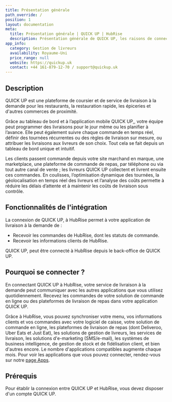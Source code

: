 ```yaml
---
title: Présentation générale
path_override: /
position: 1
layout: documentation
meta:
  title: Présentation générale | QUICK UP | HubRise
  description: Présentation générale de QUICK UP, les raisons de connecter QUICK UP à HubRise et fonctionnalités de l'intégration. Synchronisez les données entre vos applications.
app_info:
  category: Gestion de livreurs
  availability: Royaume-Uni
  price_range: null
  website: https://quickup.uk
  contact: +44 161-879-12-70 / support@quickup.uk
---
```


## Description

QUICK UP est une plateforme de coursier et de service de livraison à la demande pour les restaurants, la restauration rapide, les épiceries et d'autres commerces de proximité.

Grâce au tableau de bord et à l’application mobile QUICK UP,, votre équipe peut programmer des livraisons pour le jour même ou les planifier à l’avance. Elle peut également suivre chaque commande en temps réel, définir des tournées récurrentes ou des règles de livraison sur mesure, ou attribuer les livraisons aux livreurs de son choix. Tout cela se fait depuis un tableau de bord unique et intuitif.

Les clients passent commande depuis votre site marchand en marque, une marketplace, une plateforme de commande de repas, par téléphone ou via tout autre canal de vente ; les livreurs QUICK UP collectent et livrent ensuite ces commandes. En coulisses, l’optimisation dynamique des tournées, la géolocalisation en temps réel des livreurs et l’analyse des coûts permette à réduire les délais d’attente et à maintenir les coûts de livraison sous contrôle.

## Fonctionnalités de l'intégration

La connexion de QUICK UP, à HubRise permet à votre application de livraison à la demande de :

- Recevoir les commandes de HubRise, dont les statuts de commande.
- Recevoir les informations clients de HubRise.

QUICK UP, peut être connecté à HubRise depuis le back-office de QUICK UP.

## Pourquoi se connecter ?

En connectant QUICK UP à HubRise, votre service de livraison à la demande peut communiquer avec les autres applications que vous utilisez quotidiennement. Recevez les commandes de votre solution de commande en ligne ou des plateformes de livraison de repas dans votre application QUICK UP.

Grâce à HubRise, vous pouvez synchroniser votre menu, vos informations clients et vos commandes avec votre logiciel de caisse, votre solution de commande en ligne, les plateformes de livraison de repas (dont Deliveroo, Uber Eats et Just Eat), les solutions de gestion de livreurs, les services de livraison, les solutions d'e-marketing (SMS/e-mail), les systèmes de business intelligence, de gestion de stock et de fidélisation client, et bien d'autres encore. Le nombre d'applications compatibles augmente chaque mois. Pour voir les applications que vous pouvez connecter, rendez-vous sur notre [page Apps](/apps).

## Prérequis

Pour établir la connexion entre QUICK UP et HubRise, vous devez disposer d'un compte QUICK UP.
